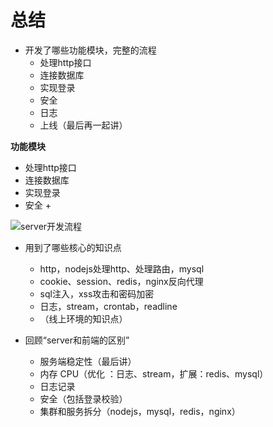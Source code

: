 # 总结

+ 开发了哪些功能模块，完整的流程
  + 处理http接口
  + 连接数据库
  + 实现登录
  + 安全
  + 日志
  + 上线（最后再一起讲）

**功能模块**

+ 处理http接口
+ 连接数据库
+ 实现登录
+ 安全
  + 

![server开发流程](C:/Users/Alber/Pictures/server开发流程.PNG)

+ 用到了哪些核心的知识点
  + http，nodejs处理http、处理路由，mysql
  + cookie、session、redis，nginx反向代理
  + sql注入，xss攻击和密码加密
  + 日志，stream，crontab，readline
  + （线上环境的知识点）

+ 回顾“server和前端的区别”
  + 服务端稳定性（最后讲）
  + 内存 CPU（优化 ：日志、stream，扩展：redis、mysql）
  + 日志记录
  + 安全（包括登录校验）
  + 集群和服务拆分（nodejs，mysql，redis，nginx）